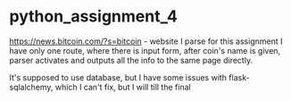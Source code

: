 # python_assignment_4

https://news.bitcoin.com/?s=bitcoin - website I parse for this assignment
I have only one route, where there is input form, after coin's name is given, parser activates and outputs all the info to the same page directly.

It's supposed to use database, but I have some issues with flask-sqlalchemy, which I can't fix, but I will till the final
